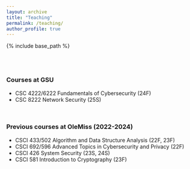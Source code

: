 ```yaml
---
layout: archive
title: "Teaching"
permalink: /teaching/
author_profile: true
---
```


{% include base_path %}

<br/>
<br/>

### Courses at GSU

- CSC 4222/6222 Fundamentals of Cybersecurity (24F)
- CSC 8222 Network Security (25S)

<br/>


### Previous courses at OleMiss (2022-2024)


- CSCI 433/502 Algorithm and Data Structure Analysis (22F, 23F)
- CSCI 692/596 Advanced Topics in Cybersecurity and Privacy (22F)
- CSCI 426 System Security (23S, 24S)
- CSCI 581 Introduction to Cryptography (23F)
